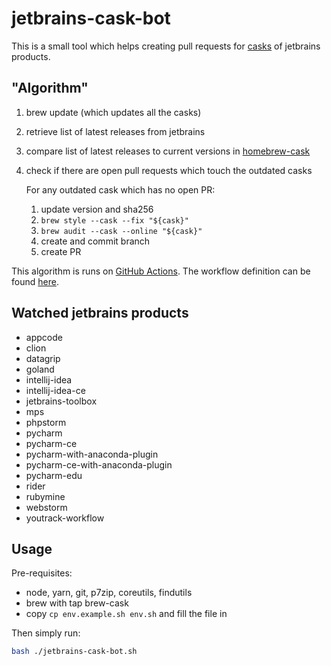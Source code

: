 # jetbrains-cask-bot

This is a small tool which helps creating pull requests for [casks][casks] of jetbrains products.

## "Algorithm"

1.  brew update (which updates all the casks)
2.  retrieve list of latest releases from jetbrains
3.  compare list of latest releases to current versions in [homebrew-cask][casks]
4.  check if there are open pull requests which touch the outdated casks

    For any outdated cask which has no open PR:

    1.  update version and sha256
    2.  `brew style --cask --fix "${cask}"`
    3.  `brew audit --cask --online "${cask}"`
    4.  create and commit branch
    5.  create PR

This algorithm is runs on [GitHub Actions][gha]. The workflow definition can be found [here][wfd].

## Watched jetbrains products

<!-- JETBRAINS -->

- appcode
- clion
- datagrip
- goland
- intellij-idea
- intellij-idea-ce
- jetbrains-toolbox
- mps
- phpstorm
- pycharm
- pycharm-ce
- pycharm-with-anaconda-plugin
- pycharm-ce-with-anaconda-plugin
- pycharm-edu
- rider
- rubymine
- webstorm
- youtrack-workflow

<!-- JETBRAINS END -->

## Usage

Pre-requisites:

- node, yarn, git, p7zip, coreutils, findutils
- brew with tap brew-cask
- copy `cp env.example.sh env.sh` and fill the file in

Then simply run:

```bash
bash ./jetbrains-cask-bot.sh
```

[casks]: https://github.com/caskroom/homebrew-cask
[gha]: https://github.com/leipert/jetbrains-cask-bot/actions
[wfd]: https://github.com/leipert/jetbrains-cask-bot/blob/master/.github/workflows/main.yml

